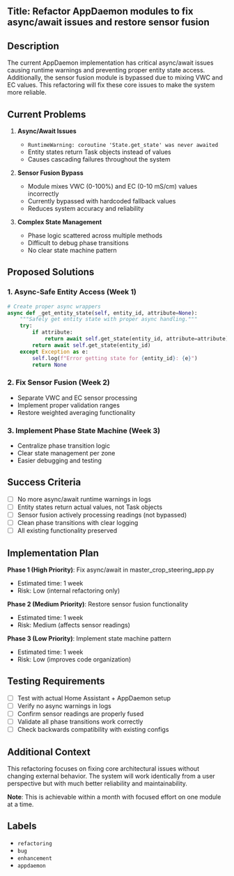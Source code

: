 ## Title: Refactor AppDaemon modules to fix async/await issues and restore sensor fusion

## Description

The current AppDaemon implementation has critical async/await issues causing runtime warnings and preventing proper entity state access. Additionally, the sensor fusion module is bypassed due to mixing VWC and EC values. This refactoring will fix these core issues to make the system more reliable.

## Current Problems

1. **Async/Await Issues**
   - `RuntimeWarning: coroutine 'State.get_state' was never awaited`
   - Entity states return Task objects instead of values
   - Causes cascading failures throughout the system

2. **Sensor Fusion Bypass**
   - Module mixes VWC (0-100%) and EC (0-10 mS/cm) values incorrectly
   - Currently bypassed with hardcoded fallback values
   - Reduces system accuracy and reliability

3. **Complex State Management**
   - Phase logic scattered across multiple methods
   - Difficult to debug phase transitions
   - No clear state machine pattern

## Proposed Solutions

### 1. Async-Safe Entity Access (Week 1)
```python
# Create proper async wrappers
async def _get_entity_state(self, entity_id, attribute=None):
    """Safely get entity state with proper async handling."""
    try:
        if attribute:
            return await self.get_state(entity_id, attribute=attribute)
        return await self.get_state(entity_id)
    except Exception as e:
        self.log(f"Error getting state for {entity_id}: {e}")
        return None
```

### 2. Fix Sensor Fusion (Week 2)
- Separate VWC and EC sensor processing
- Implement proper validation ranges
- Restore weighted averaging functionality

### 3. Implement Phase State Machine (Week 3)
- Centralize phase transition logic
- Clear state management per zone
- Easier debugging and testing

## Success Criteria

- [ ] No more async/await runtime warnings in logs
- [ ] Entity states return actual values, not Task objects
- [ ] Sensor fusion actively processing readings (not bypassed)
- [ ] Clean phase transitions with clear logging
- [ ] All existing functionality preserved

## Implementation Plan

**Phase 1 (High Priority)**: Fix async/await in master_crop_steering_app.py
- Estimated time: 1 week
- Risk: Low (internal refactoring only)

**Phase 2 (Medium Priority)**: Restore sensor fusion functionality  
- Estimated time: 1 week
- Risk: Medium (affects sensor readings)

**Phase 3 (Low Priority)**: Implement state machine pattern
- Estimated time: 1 week
- Risk: Low (improves code organization)

## Testing Requirements

- [ ] Test with actual Home Assistant + AppDaemon setup
- [ ] Verify no async warnings in logs
- [ ] Confirm sensor readings are properly fused
- [ ] Validate all phase transitions work correctly
- [ ] Check backwards compatibility with existing configs

## Additional Context

This refactoring focuses on fixing core architectural issues without changing external behavior. The system will work identically from a user perspective but with much better reliability and maintainability.

**Note**: This is achievable within a month with focused effort on one module at a time.

## Labels
- `refactoring`
- `bug`
- `enhancement`
- `appdaemon`